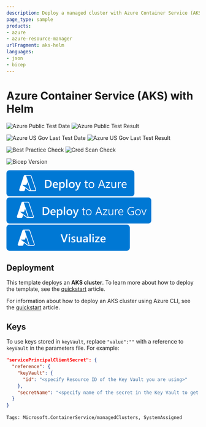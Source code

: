```yaml
---
description: Deploy a managed cluster with Azure Container Service (AKS) with Helm
page_type: sample
products:
- azure
- azure-resource-manager
urlFragment: aks-helm
languages:
- json
- bicep
---
```

# Azure Container Service (AKS) with Helm

![Azure Public Test Date](https://azurequickstartsservice.blob.core.windows.net/badges/quickstarts/microsoft.kubernetes/aks-helm/PublicLastTestDate.svg)
![Azure Public Test Result](https://azurequickstartsservice.blob.core.windows.net/badges/quickstarts/microsoft.kubernetes/aks-helm/PublicDeployment.svg)

![Azure US Gov Last Test Date](https://azurequickstartsservice.blob.core.windows.net/badges/quickstarts/microsoft.kubernetes/aks-helm/FairfaxLastTestDate.svg)
![Azure US Gov Last Test Result](https://azurequickstartsservice.blob.core.windows.net/badges/quickstarts/microsoft.kubernetes/aks-helm/FairfaxDeployment.svg)

![Best Practice Check](https://azurequickstartsservice.blob.core.windows.net/badges/quickstarts/microsoft.kubernetes/aks-helm/BestPracticeResult.svg)
![Cred Scan Check](https://azurequickstartsservice.blob.core.windows.net/badges/quickstarts/microsoft.kubernetes/aks-helm/CredScanResult.svg)

![Bicep Version](https://azurequickstartsservice.blob.core.windows.net/badges/quickstarts/microsoft.kubernetes/aks-helm/BicepVersion.svg)

[![Deploy To Azure](https://raw.githubusercontent.com/Azure/azure-quickstart-templates/master/1-CONTRIBUTION-GUIDE/images/deploytoazure.svg?sanitize=true)](https://portal.azure.com/#create/Microsoft.Template/uri/https%3A%2F%2Fraw.githubusercontent.com%2FAzure%2Fazure-quickstart-templates%2Fmaster%2Fquickstarts%2Fmicrosoft.kubernetes%2Faks-helm%2Fazuredeploy.json)
[![Deploy To Azure US Gov](https://raw.githubusercontent.com/Azure/azure-quickstart-templates/master/1-CONTRIBUTION-GUIDE/images/deploytoazuregov.svg?sanitize=true)](https://portal.azure.us/#create/Microsoft.Template/uri/https%3A%2F%2Fraw.githubusercontent.com%2FAzure%2Fazure-quickstart-templates%2Fmaster%2Fquickstarts%2Fmicrosoft.kubernetes%2Faks-helm%2Fazuredeploy.json)
[![Visualize](https://raw.githubusercontent.com/Azure/azure-quickstart-templates/master/1-CONTRIBUTION-GUIDE/images/visualizebutton.svg?sanitize=true)](http://armviz.io/#/?load=https%3A%2F%2Fraw.githubusercontent.com%2FAzure%2Fazure-quickstart-templates%2Fmaster%2Fquickstarts%2Fmicrosoft.kubernetes%2Faks-helm%2Fazuredeploy.json)

## Deployment

This template deploys an **AKS cluster**. To learn more about how to deploy the template, see the [quickstart](https://learn.microsoft.com/azure/aks/kubernetes-walkthrough-rm-template) article.

For information about how to deploy an AKS cluster using Azure CLI, see the [quickstart](https://learn.microsoft.com/azure/aks/kubernetes-walkthrough) article.

## Keys

To use keys stored in `keyVault`, replace `"value":""` with a reference to `keyVault` in the parameters file. For example:

```json
"servicePrincipalClientSecret": {
  "reference": {
    "keyVault": {
      "id": "<specify Resource ID of the Key Vault you are using>"
    },
    "secretName": "<specify name of the secret in the Key Vault to get the service principal password from>"
  }
}
```

`Tags: Microsoft.ContainerService/managedClusters, SystemAssigned`
